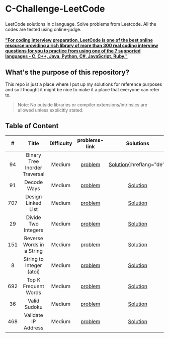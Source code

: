 # C-Challenge-LeetCode
###
LeetCode solutions in c language. Solve problems from Leetcode. All the codes are tested using online-judge. <br/><br/>
[**"For coding interview preparation, LeetCode is one of the best online resource providing a rich library of more than 300 real coding interview questions for you to practice from using one of the 7 supported languages - C, C++, Java, Python, C#, JavaScript, Ruby."**](https://www.quora.com/How-effective-is-Leetcode-for-preparing-for-technical-interviews-Differentiate-between-the-free-to-access-resources-and-the-only-for-subscriber-resources) 
<br/>

What's the purpose of this repository?
---
This repo is just a place where I put up my solutions for reference purposes and so I thought it might be nice to make it a place that everyone can refer to.
> Note: No outside libraries or compiler extensions/intrinsics are allowed unless explicitly stated.

Table of Content
---

| # | Title | Difficulty | problems-link | Solutions |
| :---: | :---: | :---: | :---: | :---: |
| 94 | Binary Tree Inorder Traversal | Medium | [problem](https://leetcode.com/problems/binary-tree-inorder-traversal/) | [Solution](https://github.com/RefaelBeker7/C-Challenge-LeetCode/tree/main/Binary%20Tree%20Inorder%20Traversal){:hreflang="de"} |
| 91 | Decode Ways | Medium | [problem](https://leetcode.com/problems/decode-ways/) | [Solution](https://github.com/RefaelBeker7/C-Challenge-LeetCode/tree/main/Decode%20Ways) |
| 707 | Design Linked List | Medium | [problem](https://leetcode.com/problems/design-linked-list/) | [Solution](https://github.com/RefaelBeker7/C-Challenge-LeetCode/tree/main/Design%20Linked%20List) |
| 29 | Divide Two Integers | Medium | [problem](https://leetcode.com/problems/divide-two-integers/) | [Solution](https://github.com/RefaelBeker7/C-Challenge-LeetCode/tree/main/Divide%20Two%20Integers) |
| 151 | Reverse Words in a String | Medium | [problem](https://leetcode.com/problems/reverse-words-in-a-string/) | [Solution](https://github.com/RefaelBeker7/C-Challenge-LeetCode/tree/main/Reverse%20Words%20in%20a%20String) |
| 8 | String to Integer (atoi) | Medium | [problem](https://leetcode.com/problems/string-to-integer-atoi/) | [Solution](https://github.com/RefaelBeker7/C-Challenge-LeetCode/tree/main/String%20to%20Integer%20(atoi)) |
| 692 | Top K Frequent Words | Medium | [problem](https://leetcode.com/problems/top-k-frequent-words/) | [Solution](https://github.com/RefaelBeker7/C-Challenge-LeetCode/tree/main/Top%20K%20Frequent%20Words) |
| 36 | Valid Sudoku | Medium | [problem](https://leetcode.com/problems/valid-sudoku/) | [Solution](https://github.com/RefaelBeker7/C-Challenge-LeetCode/tree/main/Valid%20Sudoku) |
| 468 | Validate IP Address | Medium | [problem](https://leetcode.com/problems/validate-ip-address/) | [Solution](https://github.com/RefaelBeker7/C-Challenge-LeetCode/tree/main/Validate%20IP%20Address) |








